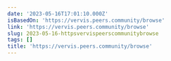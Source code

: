 ```yaml
---
date: '2023-05-16T17:01:10.000Z'
isBasedOn: 'https://vervis.peers.community/browse'
link: 'https://vervis.peers.community/browse'
slug: 2023-05-16-httpsvervispeerscommunitybrowse
tags: []
title: 'https://vervis.peers.community/browse'
---
```


